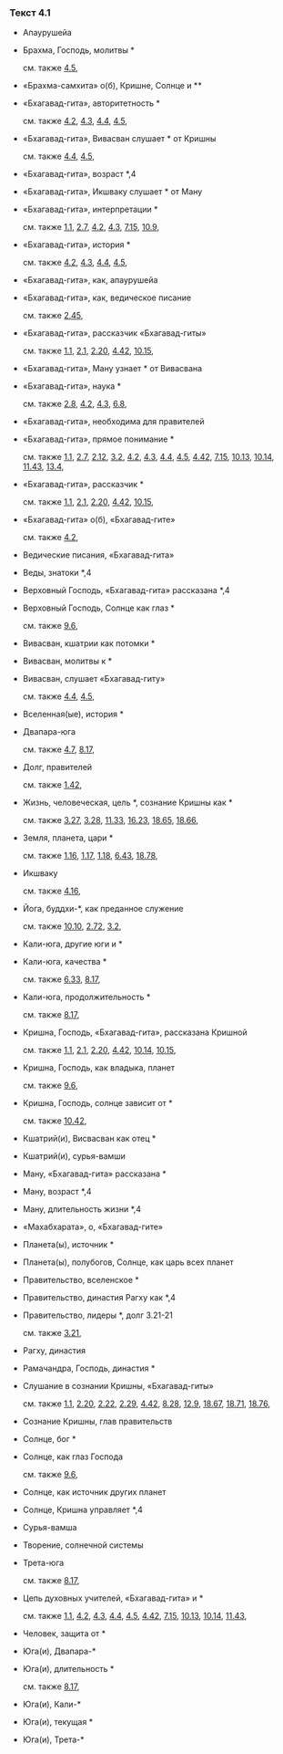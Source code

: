 ### Текст 4.1
	
- Апаурушейа

	
- Брахма, Господь, молитвы \*

	см. также  [4.5](../04/0405.md), 
	
- «Брахма-самхита» о(б), Кришне, Солнце и \*\*

	
- «Бхагавад-гита», авторитетность \*

	см. также  [4.2](../04/0402.md),  [4.3](../04/0403.md),  [4.4](../04/0404.md),  [4.5](../04/0405.md), 
	
- «Бхагавад-гита», Вивасван слушает \* от Кришны

	см. также  [4.4](../04/0404.md),  [4.5](../04/0405.md), 
	
- «Бхагавад-гита», возраст \*,4

	
- «Бхагавад-гита», Икшваку слушает \* от Ману

	
- «Бхагавад-гита», интерпретации \*

	см. также  [1.1](../01/0101.md),  [2.7](../02/0207.md),  [4.2](../04/0402.md),  [4.3](../04/0403.md),  [7.15](../07/0715.md),  [10.9](../10/1009.md), 
	
- «Бхагавад-гита», история \*

	см. также  [4.2](../04/0402.md),  [4.3](../04/0403.md),  [4.4](../04/0404.md),  [4.5](../04/0405.md), 
	
- «Бхагавад-гита», как, апаурушейа

	
- «Бхагавад-гита», как, ведическое писание

	см. также  [2.45](../02/0245.md), 
	
- «Бхагавад-гита», рассказчик «Бхагавад-гиты»

	см. также  [1.1](../01/0101.md),  [2.1](../02/0201.md),  [2.20](../02/0220.md),  [4.42](../04/0442.md),  [10.15](../10/1015.md), 
	
- «Бхагавад-гита», Ману узнает \* от Вивасвана

	
- «Бхагавад-гита», наука \*

	см. также  [2.8](../02/0208.md),  [4.2](../04/0402.md),  [4.3](../04/0403.md),  [6.8](../06/0608.md), 
	
- «Бхагавад-гита», необходима для правителей

	
- «Бхагавад-гита», прямое понимание \*

	см. также  [1.1](../01/0101.md),  [2.7](../02/0207.md),  [2.12](../02/0212.md),  [3.2](../03/0302.md),  [4.2](../04/0402.md),  [4.3](../04/0403.md),  [4.4](../04/0404.md),  [4.5](../04/0405.md),  [4.42](../04/0442.md),  [7.15](../07/0715.md),  [10.13](../10/1013.md),  [10.14](../10/1014.md),  [11.43](../11/1143.md),  [13.4](../13/1304.md), 
	
- «Бхагавад-гита», рассказчик \*

	см. также  [1.1](../01/0101.md),  [2.1](../02/0201.md),  [2.20](../02/0220.md),  [4.42](../04/0442.md),  [10.15](../10/1015.md), 
	
- «Бхагавад-гита» о(б), «Бхагавад-гите»

	см. также  [4.2](../04/0402.md), 
	
- Ведические писания, «Бхагавад-гита»

	
- Веды, знатоки \*,4

	
- Верховный Господь, «Бхагавад-гита» рассказана \*,4

	
- Верховный Господь, Солнце как глаз \*

	см. также  [9.6](../09/0906.md), 
	
- Вивасван, кшатрии как потомки \*

	
- Вивасван, молитвы к \*

	
- Вивасван, слушает «Бхагавад-гиту»

	см. также  [4.4](../04/0404.md),  [4.5](../04/0405.md), 
	
- Вселенная(ые), история \*

	
- Двапара-юга

	см. также  [4.7](../04/0407.md),  [8.17](../08/0817.md), 
	
- Долг, правителей

	см. также  [1.42](../01/0142.md), 
	
- Жизнь, человеческая, цель \*, сознание Кришны как \*

	см. также  [3.27](../03/0327.md),  [3.28](../03/0328.md),  [11.33](../11/1133.md),  [16.23](../16/1623.md),  [18.65](../18/1865.md),  [18.66](../18/1866.md), 
	
- Земля, планета, цари \*

	см. также  [1.16](../01/0116.md),  [1.17](../01/0117.md),  [1.18](../01/0118.md),  [6.43](../06/0643.md),  [18.78](../18/1878.md), 
	
- Икшваку

	см. также  [4.16](../04/0416.md), 
	
- Йога, буддхи-\*, как преданное служение

	см. также  [10.10](../10/1010.md),  [2.72](../02/0272.md),  [3.2](../03/0302.md), 
	
- Кали-юга, другие юги и \*

	
- Кали-юга, качества \*

	см. также  [6.33](../06/0633.md),  [8.17](../08/0817.md), 
	
- Кали-юга, продолжительность \*

	см. также  [8.17](../08/0817.md), 
	
- Кришна, Господь, «Бхагавад-гита», рассказана Кришной

	см. также  [1.1](../01/0101.md),  [2.1](../02/0201.md),  [2.20](../02/0220.md),  [4.42](../04/0442.md),  [10.14](../10/1014.md),  [10.15](../10/1015.md), 
	
- Кришна, Господь, как владыка, планет

	см. также  [9.6](../09/0906.md), 
	
- Кришна, Господь, солнце зависит от \*

	см. также  [10.42](../10/1042.md), 
	
- Кшатрий(и), Висвасван как отец \*

	
- Кшатрий(и), сурья-вамши

	
- Ману, «Бхагавад-гита» рассказана \*

	
- Ману, возраст \*,4

	
- Ману, длительность жизни \*,4

	
- «Махабхарата», о, «Бхагавад-гите»

	
- Планета(ы), источник \*

	
- Планета(ы), полубогов, Солнце, как царь всех планет

	
- Правительство, вселенское \*

	
- Правительство, династия Рагху как \*,4

	
- Правительство, лидеры \*, долг 3.21-21

	см. также  [3.21](../03/0321.md), 
	
- Рагху, династия

	
- Рамачандра, Господь, династия \*

	
- Слушание в сознании Кришны, «Бхагавад-гиты»

	см. также  [1.1](../01/0101.md),  [2.20](../02/0220.md),  [2.22](../02/0222.md),  [2.29](../02/0229.md),  [4.42](../04/0442.md),  [8.28](../08/0828.md),  [12.9](../12/1209.md),  [18.67](../18/1867.md),  [18.71](../18/1871.md),  [18.76](../18/1876.md), 
	
- Сознание Кришны, глав правительств

	
- Солнце, бог \*

	
- Солнце, как глаз Господа

	см. также  [9.6](../09/0906.md), 
	
- Солнце, как источник других планет

	
- Солнце, Кришна управляет \*,4

	
- Сурья-вамша

	
- Творение, солнечной системы

	
- Трета-юга

	см. также  [8.17](../08/0817.md), 
	
- Цепь духовных учителей, «Бхагавад-гита» и \*

	см. также  [1.1](../01/0101.md),  [4.2](../04/0402.md),  [4.3](../04/0403.md),  [4.4](../04/0404.md),  [4.5](../04/0405.md),  [4.42](../04/0442.md),  [7.15](../07/0715.md),  [10.13](../10/1013.md),  [10.14](../10/1014.md),  [11.43](../11/1143.md), 
	
- Человек, защита от \*

	
- Юга(и), Двапара-\*

	
- Юга(и), длительность \*

	см. также  [8.17](../08/0817.md), 
	
- Юга(и), Кали-\*

	
- Юга(и), текущая \*

	
- Юга(и), Трета-\*

